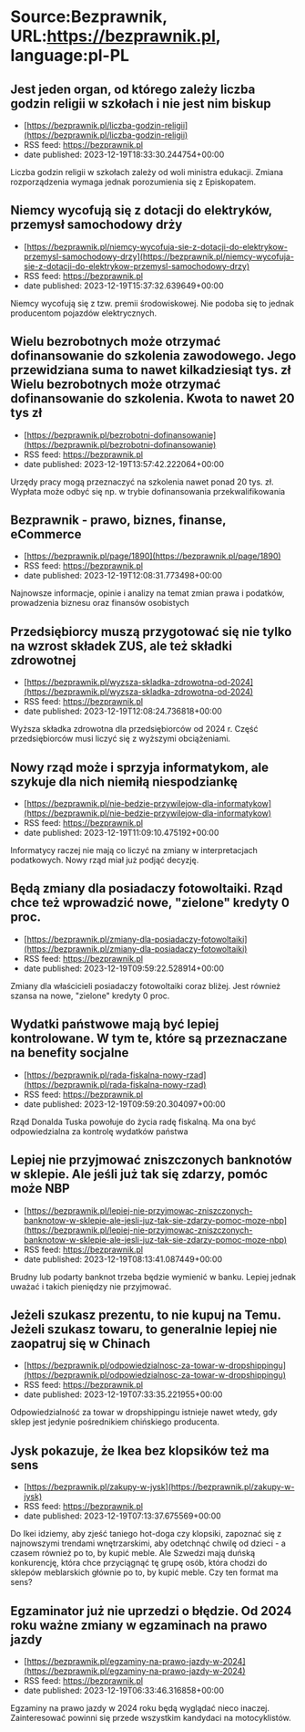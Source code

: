 # Source:Bezprawnik, URL:https://bezprawnik.pl, language:pl-PL

## Jest jeden organ, od którego zależy liczba godzin religii w szkołach i nie jest nim biskup
 - [https://bezprawnik.pl/liczba-godzin-religii](https://bezprawnik.pl/liczba-godzin-religii)
 - RSS feed: https://bezprawnik.pl
 - date published: 2023-12-19T18:33:30.244754+00:00

Liczba godzin religii w szkołach zależy od woli ministra edukacji. Zmiana rozporządzenia wymaga jednak porozumienia się z Episkopatem.

## Niemcy wycofują się z dotacji do elektryków, przemysł samochodowy drży
 - [https://bezprawnik.pl/niemcy-wycofuja-sie-z-dotacji-do-elektrykow-przemysl-samochodowy-drzy](https://bezprawnik.pl/niemcy-wycofuja-sie-z-dotacji-do-elektrykow-przemysl-samochodowy-drzy)
 - RSS feed: https://bezprawnik.pl
 - date published: 2023-12-19T15:37:32.639649+00:00

Niemcy wycofują się z tzw. premii środowiskowej. Nie podoba się to jednak producentom pojazdów elektrycznych.

## Wielu bezrobotnych może otrzymać dofinansowanie do szkolenia zawodowego. Jego przewidziana suma to nawet kilkadziesiąt tys. zł Wielu bezrobotnych może otrzymać dofinansowanie do szkolenia. Kwota to nawet 20 tys zł
 - [https://bezprawnik.pl/bezrobotni-dofinansowanie](https://bezprawnik.pl/bezrobotni-dofinansowanie)
 - RSS feed: https://bezprawnik.pl
 - date published: 2023-12-19T13:57:42.222064+00:00

Urzędy pracy mogą przeznaczyć na szkolenia nawet ponad 20 tys. zł. Wypłata może odbyć się np. w trybie dofinansowania przekwalifikowania

## Bezprawnik - prawo, biznes, finanse, eCommerce
 - [https://bezprawnik.pl/page/1890](https://bezprawnik.pl/page/1890)
 - RSS feed: https://bezprawnik.pl
 - date published: 2023-12-19T12:08:31.773498+00:00

Najnowsze informacje, opinie i analizy na temat zmian prawa i podatków, prowadzenia biznesu oraz finansów osobistych

## Przedsiębiorcy muszą przygotować się nie tylko na wzrost składek ZUS, ale też składki zdrowotnej
 - [https://bezprawnik.pl/wyzsza-skladka-zdrowotna-od-2024](https://bezprawnik.pl/wyzsza-skladka-zdrowotna-od-2024)
 - RSS feed: https://bezprawnik.pl
 - date published: 2023-12-19T12:08:24.736818+00:00

Wyższa składka zdrowotna dla przedsiębiorców od 2024 r. Część przedsiębiorców musi liczyć się z wyższymi obciążeniami.

## Nowy rząd może i sprzyja informatykom, ale szykuje dla nich niemiłą niespodziankę
 - [https://bezprawnik.pl/nie-bedzie-przywilejow-dla-informatykow](https://bezprawnik.pl/nie-bedzie-przywilejow-dla-informatykow)
 - RSS feed: https://bezprawnik.pl
 - date published: 2023-12-19T11:09:10.475192+00:00

Informatycy raczej nie mają co liczyć na zmiany w interpretacjach podatkowych. Nowy rząd miał już podjąć decyzję.

## Będą zmiany dla posiadaczy fotowoltaiki. Rząd chce też wprowadzić nowe, "zielone" kredyty 0 proc.
 - [https://bezprawnik.pl/zmiany-dla-posiadaczy-fotowoltaiki](https://bezprawnik.pl/zmiany-dla-posiadaczy-fotowoltaiki)
 - RSS feed: https://bezprawnik.pl
 - date published: 2023-12-19T09:59:22.528914+00:00

Zmiany dla właścicieli posiadaczy fotowoltaiki coraz bliżej. Jest również szansa na nowe, "zielone" kredyty 0 proc.

## Wydatki państwowe mają być lepiej kontrolowane. W tym te, które są przeznaczane na benefity socjalne
 - [https://bezprawnik.pl/rada-fiskalna-nowy-rzad](https://bezprawnik.pl/rada-fiskalna-nowy-rzad)
 - RSS feed: https://bezprawnik.pl
 - date published: 2023-12-19T09:59:20.304097+00:00

Rząd Donalda Tuska powołuje do życia radę fiskalną. Ma ona być odpowiedzialna za kontrolę wydatków państwa

## Lepiej nie przyjmować zniszczonych banknotów w sklepie. Ale jeśli już tak się zdarzy, pomóc może NBP
 - [https://bezprawnik.pl/lepiej-nie-przyjmowac-zniszczonych-banknotow-w-sklepie-ale-jesli-juz-tak-sie-zdarzy-pomoc-moze-nbp](https://bezprawnik.pl/lepiej-nie-przyjmowac-zniszczonych-banknotow-w-sklepie-ale-jesli-juz-tak-sie-zdarzy-pomoc-moze-nbp)
 - RSS feed: https://bezprawnik.pl
 - date published: 2023-12-19T08:13:41.087449+00:00

Brudny lub podarty banknot trzeba będzie wymienić w banku. Lepiej jednak uważać i takich pieniędzy nie przyjmować.

## Jeżeli szukasz prezentu, to nie kupuj na Temu. Jeżeli szukasz towaru, to generalnie lepiej nie zaopatruj się w Chinach
 - [https://bezprawnik.pl/odpowiedzialnosc-za-towar-w-dropshippingu](https://bezprawnik.pl/odpowiedzialnosc-za-towar-w-dropshippingu)
 - RSS feed: https://bezprawnik.pl
 - date published: 2023-12-19T07:33:35.221955+00:00

Odpowiedzialność za towar w dropshippingu istnieje nawet wtedy, gdy sklep jest jedynie pośrednikiem chińskiego producenta.

## Jysk pokazuje, że Ikea bez klopsików też ma sens
 - [https://bezprawnik.pl/zakupy-w-jysk](https://bezprawnik.pl/zakupy-w-jysk)
 - RSS feed: https://bezprawnik.pl
 - date published: 2023-12-19T07:13:37.675569+00:00

Do Ikei idziemy, aby zjeść taniego hot-doga czy klopsiki, zapoznać się z najnowszymi trendami wnętrzarskimi, aby odetchnąć chwilę od dzieci - a czasem również po to, by kupić meble. Ale Szwedzi mają duńską konkurencję, która chce przyciągnąć tę grupę osób, która chodzi do sklepów meblarskich głównie po to, by kupić meble. Czy ten format ma sens?

## Egzaminator już nie uprzedzi o błędzie. Od 2024 roku ważne zmiany w egzaminach na prawo jazdy
 - [https://bezprawnik.pl/egzaminy-na-prawo-jazdy-w-2024](https://bezprawnik.pl/egzaminy-na-prawo-jazdy-w-2024)
 - RSS feed: https://bezprawnik.pl
 - date published: 2023-12-19T06:33:46.316858+00:00

Egzaminy na prawo jazdy w 2024 roku będą wyglądać nieco inaczej. Zainteresować powinni się przede wszystkim kandydaci na motocyklistów.

